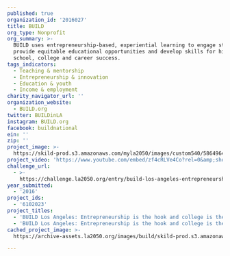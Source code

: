 ```yaml
---
published: true
organization_id: '2016027'
title: BUILD
org_type: Nonprofit
org_summary: >-
  BUILD uses entrepreneurship-based, experiential learning to engage students,
  provide equitable educational opportunities and develop skills for high
  school, college and career success.
tags_indicators:
  - Teaching & mentorship
  - Entrepreneurship & innovation
  - Education & youth
  - Income & employment
charity_navigator_url: ''
organization_website:
  - BUILD.org
twitter: BUILDinLA
instagram: BUILD.org
facebook: buildnational
ein: ''
zip: ''
project_image: >-
  https://skild-prod.s3.amazonaws.com/myla2050/images/custom540/5864964105741-team90.jpg
project_video: 'https://www.youtube.com/embed/zf4cRLVe4Co?rel=0&amp;showinfo=0'
challenge_url:
  - >-
    https://challenge.la2050.org/entry/build-los-angeles-entrepreneurship-is-the-hook-and-college-is-the-goal
year_submitted:
  - '2016'
project_ids:
  - '6102023'
project_titles:
  - 'BUILD Los Angeles: Entrepreneurship is the hook and college is the goal.  '
  - 'BUILD Los Angeles: Entrepreneurship is the hook and college is the goal.'
cached_project_image: >-
  https://archive-assets.la2050.org/images/build/skild-prod.s3.amazonaws.com/myla2050/images/custom540/5864964105741-team90.jpg

---
```

